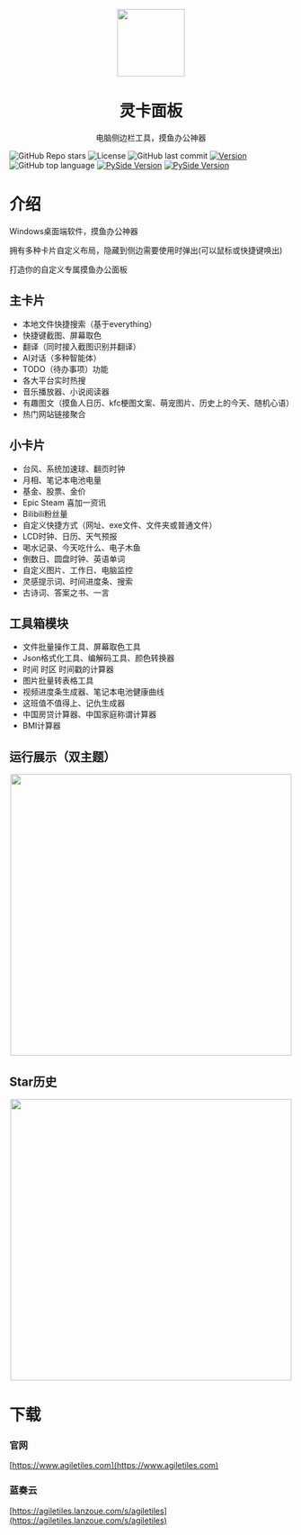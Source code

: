 <p align="center">
  <a href="https://www.agiletiles.com/" target="_blank">
    <img width="120" src="https://index.agiletiles.com/website/images/icon/icon.png">
  </a>
</p>
<h1 align="center">灵卡面板</h1>
<p align="center">电脑侧边栏工具，摸鱼办公神器</p>

![GitHub Repo stars](https://img.shields.io/github/stars/baby7/agile-tiles)
![License](https://img.shields.io/github/license/baby7/agile-tiles)
![GitHub last commit](https://img.shields.io/github/last-commit/baby7/agile-tiles)
[![Version](https://img.shields.io/github/v/tag/baby7/agile-tiles?label=Version&style=flat)](https://github.com/baby7/agile-tiles/releases)
![GitHub top language](https://img.shields.io/github/languages/top/baby7/agile-tiles)
[![PySide Version](https://img.shields.io/badge/Python-3.10-blue)](https://www.python.org/)
[![PySide Version](https://img.shields.io/badge/PySide-6.9-blue)](https://doc.qt.io/qtforpython/index.html)

# 介绍

Windows桌面端软件，摸鱼办公神器

拥有多种卡片自定义布局，隐藏到侧边需要使用时弹出(可以鼠标或快捷键唤出)

打造你的自定义专属摸鱼办公面板

## 主卡片
* 本地文件快捷搜索（基于everything）
* 快捷键截图、屏幕取色
* 翻译（同时接入截图识别并翻译）
* AI对话（多种智能体）
* TODO（待办事项）功能
* 各大平台实时热搜
* 音乐播放器、小说阅读器
* 有趣图文（摸鱼人日历、kfc梗图文案、萌宠图片、历史上的今天、随机心语）
* 热门网站链接聚合

## 小卡片
* 台风、系统加速球、翻页时钟
* 月相、笔记本电池电量
* 基金、股票、金价
* Epic Steam 喜加一资讯
* Bilibili粉丝量
* 自定义快捷方式（网址、exe文件、文件夹或普通文件）
* LCD时钟、日历、天气预报
* 喝水记录、今天吃什么、电子木鱼
* 倒数日、圆盘时钟、英语单词
* 自定义图片、工作日、电脑监控
* 灵感提示词、时间进度条、搜索
* 古诗词、答案之书、一言

## 工具箱模块
* 文件批量操作工具、屏幕取色工具
* Json格式化工具、编解码工具、颜色转换器
* 时间 时区 时间戳的计算器
* 图片批量转表格工具
* 视频进度条生成器、笔记本电池健康曲线
* 这班值不值得上、记仇生成器
* 中国房贷计算器、中国家庭称谓计算器
* BMI计算器

## 运行展示（双主题）

<p align="center">
    <img width="500" src="https://index.agiletiles.com/website/images/screenshot/screenshot-music-theme.png">
</p>

## Star历史

<p align="center">
    <img width="500" src="https://api.star-history.com/svg?repos=baby7/agile-tiles&type=Date">
</p>

# 下载

### 官网

[https://www.agiletiles.com](https://www.agiletiles.com)

### 蓝奏云

[https://agiletiles.lanzoue.com/s/agiletiles](https://agiletiles.lanzoue.com/s/agiletiles)